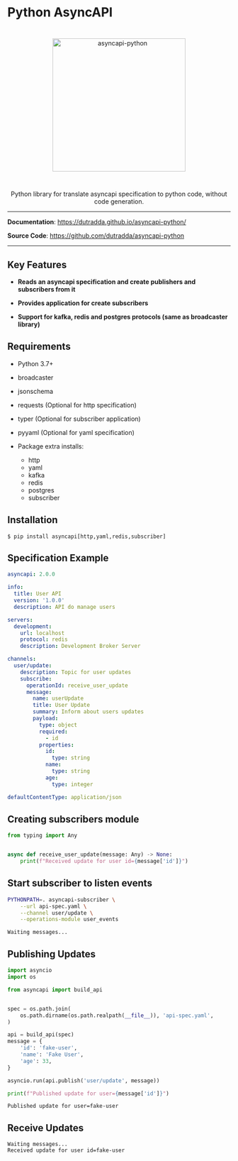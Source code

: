 # Python AsyncAPI

<p align="center" style="margin: 3em">
  <a href="https://github.com/dutradda/asyncapi-python">
    <img src="https://dutradda.github.io/asyncapi-python/asyncapi-python-white.svg" alt="asyncapi-python" width="300"/>
  </a>
</p>

<p align="center">
    Python library for translate asyncapi specification to python code, without code generation.
</p>

---

**Documentation**: <a href="https://dutradda.github.io/asyncapi-python/" target="_blank">https://dutradda.github.io/asyncapi-python/</a>

**Source Code**: <a href="https://github.com/dutradda/asyncapi-python" target="_blank">https://github.com/dutradda/asyncapi-python</a>

---


## Key Features

- **Reads an asyncapi specification and create publishers and subscribers from it**

- **Provides application for create subscribers**

- **Support for kafka, redis and postgres protocols (same as broadcaster library)**


## Requirements

 - Python 3.7+
 - broadcaster
 - jsonschema
 - requests (Optional for http specification)
 - typer (Optional for subscriber application)
 - pyyaml (Optional for yaml specification)

 - Package extra installs:
    + http
    + yaml
    + kafka
    + redis
    + postgres
    + subscriber


## Installation

```
$ pip install asyncapi[http,yaml,redis,subscriber]
```


## Specification Example

```yaml
asyncapi: 2.0.0

info:
  title: User API
  version: '1.0.0'
  description: API do manage users

servers:
  development:
    url: localhost
    protocol: redis
    description: Development Broker Server

channels:
  user/update:
    description: Topic for user updates
    subscribe:
      operationId: receive_user_update
      message:
        name: userUpdate
        title: User Update
        summary: Inform about users updates
        payload:
          type: object
          required:
            - id
          properties:
            id:
              type: string
            name:
              type: string
            age:
              type: integer

defaultContentType: application/json

```


## Creating subscribers module

```python
from typing import Any


async def receive_user_update(message: Any) -> None:
    print(f"Received update for user id={message['id']}")

```

## Start subscriber to listen events

```bash
PYTHONPATH=. asyncapi-subscriber \
    --url api-spec.yaml \
    --channel user/update \
    --operations-module user_events

```

```
Waiting messages...

```


## Publishing Updates

```python
import asyncio
import os

from asyncapi import build_api


spec = os.path.join(
    os.path.dirname(os.path.realpath(__file__)), 'api-spec.yaml',
)

api = build_api(spec)
message = {
    'id': 'fake-user',
    'name': 'Fake User',
    'age': 33,
}

asyncio.run(api.publish('user/update', message))

print(f"Published update for user={message['id']}")

```

```
Published update for user=fake-user

```


## Receive Updates

```
Waiting messages...
Received update for user id=fake-user

```
